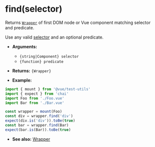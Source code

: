 # find(selector)

Returns [`Wrapper`](README.md) of first DOM node or Vue component matching selector and predicate.

Use any valid [selector](../selectors.md) and an optional predicate.

- **Arguments:**
  - `{string|Component} selector`
  - `{function} predicate`

- **Returns:** `{Wrapper}`

- **Example:**

```js
import { mount } from '@vue/test-utils'
import { expect } from 'chai'
import Foo from './Foo.vue'
import Bar from './Bar.vue'

const wrapper = mount(Foo)
const div = wrapper.find('div')
expect(div.is('div')).toBe(true)
const bar = wrapper.find(Bar)
expect(bar.is(Bar)).toBe(true)
```

- **See also:** [Wrapper](README.md)
